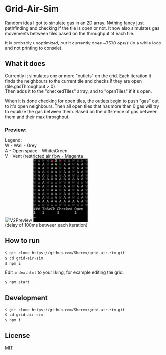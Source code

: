 # Grid-Air-Sim
Random idea I got to simulate gas in an 2D array. Nothing fancy just pathfinding and checking if the tile is open or not. It now also simulates gas movements between tiles based on the throughput of each tile.

It is probably unoptimized, but it currently does ~7500 ops/s (in a while loop and not printing to console).

## What it does
Currently it simulates one or more "outlets" on the grid. Each iteration it finds the neighbours to the current tile and checks if they are open (tile.gasThroughput > 0).  
Then adds it to the "checkedTiles" array, and to "openTiles" if it's open.

When it is done checking for open tiles, the outlets begin to push "gas" out to it's open neighbours. Then all open tiles that has more than 0 gas will try to equilize the gas between them. Based on the difference of gas between them and their max throughput.

### Preview:
Legend:  
W - Wall - Grey  
A - Open space - White/Green  
V - Vent (restricted air flow - Magenta  
![V2Preview](assets/terminal-with-amount.gif)
![V1Preview](assets/terminal.gif)  
(delay of 100ms between each iteration)

## How to run
```sh
$ git clone https://github.com/Sherex/grid-air-sim.git
$ cd grid-air-sim
$ npm i
```
Edit `index.html` to your liking, for example editing the grid.
```sh
$ npm start
```


## Development
```sh
$ git clone https://github.com/Sherex/grid-air-sim.git
$ cd grid-air-sim
$ npm i
```

## License

[MIT](LICENSE)